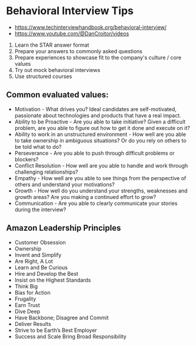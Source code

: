 # Behavioral Interview Tips

- https://www.techinterviewhandbook.org/behavioral-interview/
- https://www.youtube.com/@DanCroitor/videos

1. Learn the STAR answer format
2. Prepare your answers to commonly asked questions
3. Prepare experiences to showcase fit to the company's culture / core values
4. Try out mock behavioral interviews
5. Use structured courses

## Common evaluated values:

- Motivation - What drives you? Ideal candidates are self-motivated, passionate about technologies and products that have a real impact.
- Ability to be Proactive - Are you able to take initiative? Given a difficult problem, are you able to figure out how to get it done and execute on it?
- Ability to work in an unstructured environment - How well are you able to take ownership in ambiguous situations? Or do you rely on others to be told what to do?
- Perseverance - Are you able to push through difficult problems or blockers?
- Conflict Resolution - How well are you able to handle and work through challenging relationships?
- Empathy - How well are you able to see things from the perspective of others and understand your motivations?
- Growth - How well do you understand your strengths, weaknesses and growth areas? Are you making a continued effort to grow?
- Communication - Are you able to clearly communicate your stories during the interview?

## Amazon Leadership Principles

- Customer Obsession
- Ownership
- Invent and Simplify
- Are Right, A Lot
- Learn and Be Curious
- Hire and Develop the Best
- Insist on the Highest Standards
- Think Big
- Bias for Action
- Frugality
- Earn Trust
- Dive Deep
- Have Backbone; Disagree and Commit
- Deliver Results
- Strive to be Earth’s Best Employer
- Success and Scale Bring Broad Responsibility
